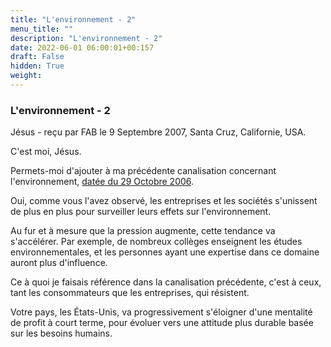 ```yaml
---
title: "L'environnement - 2"
menu_title: ""
description: "L'environnement - 2"
date: 2022-06-01 06:00:01+00:157
draft: False
hidden: True
weight:
---
```

### L'environnement - 2

Jésus - reçu par FAB le 9 Septembre 2007, Santa Cruz, Californie, USA.

C'est moi, Jésus.

Permets-moi d'ajouter à ma précédente canalisation concernant l'environnement, [datée du 29 Octobre 2006](/fr-contemporary-messages/fr-contemporary-messages-by-date-order/fr-contemporary-messages-2006/fr-2006-10-29-1-fab-jesus/).

Oui, comme vous l'avez observé, les entreprises et les sociétés s'unissent de plus en plus pour surveiller leurs effets sur l'environnement.

Au fur et à mesure que la pression augmente, cette tendance va s'accélérer. Par exemple, de nombreux collèges enseignent les études environnementales, et les personnes ayant une expertise dans ce domaine auront plus d'influence.

Ce à quoi je faisais référence dans la canalisation précédente, c'est à ceux, tant les consommateurs que les entreprises, qui résistent.

Votre pays, les États-Unis, va progressivement s'éloigner d'une mentalité de profit à court terme, pour évoluer vers une attitude plus durable basée sur les besoins humains.
